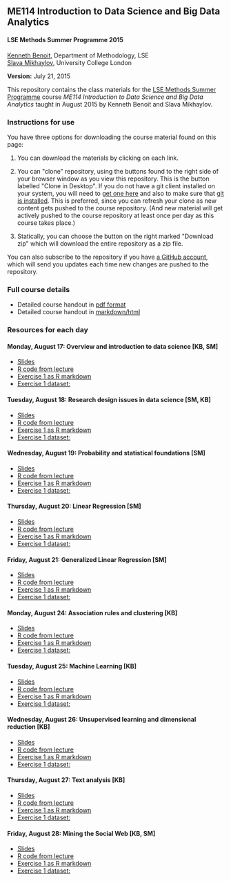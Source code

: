 ## ME114 Introduction to Data Science and Big Data Analytics ##


#### LSE Methods Summer Programme 2015

[Kenneth Benoit](kbenoit@lse.ac.uk), Department of Methodology, LSE  
[Slava Mikhaylov](s.mikhaylov@ucl.ac.uk), University College London 

**Version:** July 21, 2015

This repository contains the class materials for the [LSE Methods Summer Programme](http://www.lse.ac.uk/study/summerSchools/Methods/home.aspx) course *ME114 Introduction to Data Science and Big Data Analytics* taught in August 2015 by Kenneth Benoit and Slava Mikhaylov.  

### Instructions for use ###

You have three options for downloading the course material found on this page:  

1.  You can download the materials by clicking on each link.  

2.  You can "clone" repository, using the buttons found to the right side of your browser window as you view this repository.  This is the button labelled "Clone in Desktop".  If you do not have a git client installed on your system, you will need to [get one here](https://git-scm.com/download/gui) and also to make sure that [git is installed](https://git-scm.com/downloads).  This is preferred, since you can refresh your clone as new content gets pushed to the course repository.  (And new material will get actively pushed to the course repository at least once per day as this course takes place.)

3.  Statically, you can choose the button on the right marked "Download zip" which will download the entire repository as a zip file.

You can also subscribe to the repository if you have [a GitHub account](https://github.com), which will send you updates each time new changes are pushed to the repository.

### Full course details ###

- Detailed course handout in [pdf format](handout/ME114Handout.pdf)
- Detailed course handout in [markdown/html](handout/ME114Handout.md)

### Resources for each day ###

#### Monday, August 17: Overview and introduction to data science [KB, SM]

- [Slides](day1/ME114_day1.pdf)
- [R code from lecture](day1/ME114_day1.Rmd)
- [Exercise 1 as R markdown](day1/ME114_lab1_LASTNAME_FIRSTNAME.Rmd)
- [Exercise 1 dataset: *<description here>*](day1/dataset.ext)

#### Tuesday, August 18: Research design issues in data science [SM, KB]  

- [Slides](day2/ME114_day2.pdf)
- [R code from lecture](day1/ME114_day2.Rmd)
- [Exercise 1 as R markdown](day1/ME114_lab2_LASTNAME_FIRSTNAME.Rmd)
- [Exercise 1 dataset: *<description here>*](day2/dataset.ext)

#### Wednesday, August 19: Probability and statistical foundations [SM] 

- [Slides](day3/ME114_day3.pdf)
- [R code from lecture](day1/ME114_day3.Rmd)
- [Exercise 1 as R markdown](day3/ME114_lab3_LASTNAME_FIRSTNAME.Rmd)
- [Exercise 1 dataset: *<description here>*](day3/dataset.ext)

#### Thursday, August 20: Linear Regression [SM] 

- [Slides](day4/ME114_day4.pdf)
- [R code from lecture](day4/ME114_day4.Rmd)
- [Exercise 1 as R markdown](day4/ME114_lab4_LASTNAME_FIRSTNAME.Rmd)
- [Exercise 1 dataset: *<description here>*](day4/dataset.ext)

#### Friday, August 21: Generalized Linear Regression [SM]

- [Slides](day5/ME114_day5.pdf)
- [R code from lecture](day1/ME114_day5.Rmd)
- [Exercise 1 as R markdown](day1/ME114_lab5_LASTNAME_FIRSTNAME.Rmd)
- [Exercise 1 dataset: *<description here>*](day5/dataset.ext)

#### Monday, August 24: Association rules and clustering [KB]

- [Slides](day6/ME114_day6.pdf)
- [R code from lecture](day1/ME114_day6.Rmd)
- [Exercise 1 as R markdown](day1/ME114_lab1_LASTNAME_FIRSTNAME.Rmd)
- [Exercise 1 dataset: *<description here>*](day1/dataset.ext)

#### Tuesday, August 25: Machine Learning [KB]

- [Slides](day7/ME114_day7.pdf)
- [R code from lecture](day7/ME114_day7.Rmd)
- [Exercise 1 as R markdown](day7/ME114_lab7_LASTNAME_FIRSTNAME.Rmd)
- [Exercise 1 dataset: *<description here>*](day7/dataset.ext)

#### Wednesday, August 26: Unsupervised learning and dimensional reduction [KB]

- [Slides](day8/ME114_day8.pdf)
- [R code from lecture](day1/ME114_day8.Rmd)
- [Exercise 1 as R markdown](day8/ME114_lab8_LASTNAME_FIRSTNAME.Rmd)
- [Exercise 1 dataset: *<description here>*](day8/dataset.ext)

#### Thursday, August 27: Text analysis [KB]

- [Slides](day9/ME114_day9.pdf)
- [R code from lecture](day9/ME114_day9.Rmd)
- [Exercise 1 as R markdown](day9/ME114_lab9_LASTNAME_FIRSTNAME.Rmd)
- [Exercise 1 dataset: *<description here>*](day9/dataset.ext)

#### Friday, August 28: Mining the Social Web [KB, SM]

- [Slides](day10/ME114_day10.pdf)
- [R code from lecture](day10/ME114_day10.Rmd)
- [Exercise 1 as R markdown](day10/ME114_lab10_LASTNAME_FIRSTNAME.Rmd)
- [Exercise 1 dataset: *<description here>*](day10/dataset.ext)

